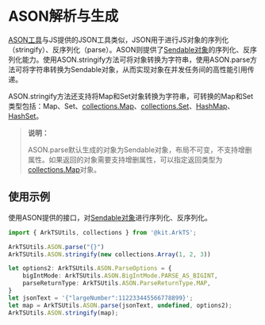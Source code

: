 # ASON解析与生成
<!--Kit: ArkTS-->
<!--Subsystem: commonlibrary-->
<!--Owner: @lijiamin2025-->
<!--SE: @weng-changcheng-->
<!--TSE: @kirl75; @zsw_zhushiwei-->

[ASON工具](../reference/apis-arkts/arkts-apis-arkts-utils-ASON.md)与JS提供的JSON工具类似，JSON用于进行JS对象的序列化（stringify）、反序列化（parse）。ASON则提供了[Sendable对象](arkts-sendable.md)的序列化、反序列化能力。使用ASON.stringify方法可将对象转换为字符串，使用ASON.parse方法可将字符串转换为Sendable对象，从而实现对象在并发任务间的高性能引用传递。

ASON.stringify方法还支持将Map和Set对象转换为字符串，可转换的Map和Set类型包括：Map、Set、[collections.Map](../reference/apis-arkts/js-apis-arkts-collections.md#collectionsmap)、[collections.Set](../reference/apis-arkts/js-apis-arkts-collections.md#collectionsset)、[HashMap](../reference/apis-arkts/js-apis-hashmap.md#hashmap)、[HashSet](../reference/apis-arkts/js-apis-hashset.md#hashset)。

> **说明：**
>
> ASON.parse默认生成的对象为Sendable对象，布局不可变，不支持增删属性。如果返回的对象需要支持增删属性，可以指定返回类型为[collections.Map](../reference/apis-arkts/js-apis-arkts-collections.md#collectionsmap)对象。

## 使用示例

使用ASON提供的接口，对[Sendable对象](arkts-sendable.md)进行序列化、反序列化。

```ts
import { ArkTSUtils, collections } from '@kit.ArkTS';

ArkTSUtils.ASON.parse("{}")
ArkTSUtils.ASON.stringify(new collections.Array(1, 2, 3))

let options2: ArkTSUtils.ASON.ParseOptions = {
    bigIntMode: ArkTSUtils.ASON.BigIntMode.PARSE_AS_BIGINT,
    parseReturnType: ArkTSUtils.ASON.ParseReturnType.MAP,
}
let jsonText = '{"largeNumber":112233445566778899}';
let map = ArkTSUtils.ASON.parse(jsonText, undefined, options2);
ArkTSUtils.ASON.stringify(map);
```
<!-- @[example_serialize](https://gitcode.com/openharmony/applications_app_samples/blob/master/code/DocsSample/ArkTS/ArkTsConcurrent/ConcurrentThreadCommunication/InterThreadCommunicationObjects/SendableObject/SendableObjectRelated/entry/src/main/ets/managers/AsonParsingGeneration.ets) -->